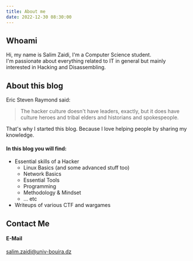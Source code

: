 ```yaml
---
title: About me
date: 2022-12-30 08:30:00
---
```


## Whoami
Hi, my name is Salim Zaidi, I'm a Computer Science student.   
I'm passionate about everything related to IT in general but mainly interested in Hacking and Disassembling.   

##  About this blog
Eric Steven Raymond said:
> The hacker culture doesn't have leaders, exactly, but it does have culture heroes and tribal elders and historians and spokespeople.   

That's why I started this blog. Because I love helping people by sharing my knowledge.
#### In this blog you will find:
* Essential skills of a Hacker
	* Linux Basics (and some advanced stuff too)
	* Network Basics
	* Essential Tools
	* Programming
	* Methodology & Mindset
	* ... etc
* Writeups of various CTF and wargames

## Contact Me

#### E-Mail

[salim.zaidi@univ-bouira.dz](mailto:salim.zaidi@univ-bouira.dz)

